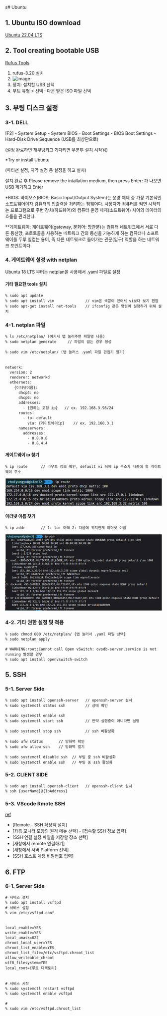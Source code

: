 s# Ubuntu

## 1. Ubuntu ISO download
[Ubuntu 22.04 LTS](https://ubuntu.com/download/desktop)  

## 2. Tool creating bootable USB
[Rufus Tools](https://github.com/pbatard/rufus/releases/download/v3.20/rufus-3.20.exe)

1) rufus-3.20 설치
2) ![image](https://github.com/choiyun9yu/OperatingSystem/assets/110392046/c7f9bd1f-d701-4ff4-bf12-37c273358f19)
3) 장치: 설치할 USB 선택
4) 부트 유형 > 선택 : 다운 받은 ISO 파일 선택

## 3. 부팅 디스크 설정

### 3-1. DELL

  [F2] - System Setup - System BIOS - Boot Settings - BIOS Boot Settings - Hard-Disk Drive Sequence (USB를 최상단으로) 

  (설정 완료하면 재부팅되고 기다리면 우분투 설치 시작됨)

  *Try or install Ubuntu

  (파티선 설정, 지역 설정 등 설정을 하고 설치)

  설치 완료 후 Please remove the intallation medium, then press Enter: 가 나오면 USB 제거하고 Enter 

*BIOS: 바이오스(BIOS; Basic Input/Output System)는 운영 체제 중 가장 기본적인 소프트웨어이자 컴퓨터의 입출력을 처리하는 펌웨어다. 사용자가 컴퓨터를 켜면 시작되는 프로그램으로 주변 장치(하드웨어)와 컴퓨터 운영 체제(소프트웨어) 사이의 데이터의 흐름을 관리한다.

**게이트웨이: 게이트웨이(gateway, 문화어: 망관문)는 컴퓨터 네트워크에서 서로 다른 통신망, 프로토콜을 사용하는 네트워크 간의 통신을 가능하게 하는 컴퓨터나 소프트웨어를 두루 일컫는 용어, 즉 다른 네트워크로 들어가는 관문(입구) 역할을 하는 네트워크 포인트이다.

### 4. 게이트웨이 설정 with netplan
Ubuntu 18 LTS 부터는 netplan을 사용해서 .yaml 파일로 설정

#### 기타 필요한 tools 설치
    % sudo apt update 
    % sudo apt install vim              // vim은 색깔이 있어서 vi보다 보기 편함
    % sudo apt-get install net-tools    // ifconfig 같은 명령어 실행하기 위해 설치

### 4-1. netplan 파일

    % ls /etc/netplan/ (여기서 탭 눌러주면 파일명 나옴)
    % sudo netplan generate     // 파일이 없는 경우 생성

    % sudo vim /etc/netplan/ (탭 눌러스 .yaml 파일 편집기 열기)
######
    network:
      version: 2
      renderer: networkd
      ethernets:
        {이더넷이름}:
          dhcp4: no
          dhcp6: no
          addresses:
            - {원하는 고정 ip}   // ex. 192.168.3.98/24
          routes:
            - to: default
              via: {게이트웨이ip}    // ex. 192.168.3.1
          nameservers:
            addresses:
              - 8.8.8.8
              - 8.8.4.4

#### 게이트웨이 ip 찾기
    % ip route      // 라우트 정보 확인, default vi 뒤에 ip 주소가 나중에 쓸 게이트웨이 주소
![img.png](../.img/img-9.png)

#### 이더넷 이름 찾기
    % ip addr       // 1: lo: 아래 2: 다음에 위치한게 이더넷 이름
![img_1.png](../.img/img_10.png)

### 4-2. 기타 권한 설정 및 적용
    % sudo chmod 600 /etc/netplan/ {탭 눌러서 .yaml 파일 선택}
    % sudo netplan apply

    # WARNING:root:Cannot call Open vSwitch: ovsdb-server.service is not running 발생할 경우
    % sudo apt install openvswitch-switch
    
## 5. SSH

### 5-1. Server Side
    % sudo apt install openssh-server   // openssh-server 설치
    % sudo systemctl status ssh         // 상태 확인

    % sudo systemctl enable ssh         
    % sudo systemctl start ssh          // 만약 실행중이 아니라면 실행

    % sudo systemctl stop ssh           // ssh 비활성화

    % sudo ufw status       // 방화벽 확인
    % sudo ufw allow ssh    // 방화벽 열기

    % sudo systemctl disable ssh  // 부팅 중 ssh 비활성화
    % sudo systemctl enable ssh   // 부팅 중 ssh 활성화

### 5-2. CLIENT SIDE
    % sudo apt install openssh-client   // openssh-client 설치
    % ssh {userName}@{IpAddress}

### 5-3. VScode Rmote SSH
[ref](https://inpa.tistory.com/entry/VSCode-%F0%9F%92%BD-Remote-SSH-%EC%82%AC%EC%9A%A9%EB%B2%95-AWS%EC%97%90-%EC%A0%91%EC%86%8D%ED%95%B4%EC%84%9C-%EC%BD%94%EB%94%A9%ED%95%98%EC%9E%90)
- [Remote - SSH 확장팩 설치]
- [좌측 모니터 모양의 원격 메뉴 선택] - [접속할 SSH 정보 입력]
- [SSH 연결 설정 파일을 저장할 장소 선택]
- [새창에서 remote 연결하기]
- [새창에서 서버 Platform 선택]
- [SSH 호스트 계정 비밀번호 입력]

## 6. FTP

### 6-1. Server Side
    # 서비스 설치
    % sudo apt install vsftpd  
    # 서비스 설정 
    % vim /etc/vsftpd.conf
######
    local_enable=YES
    write_enable=YES
    local_umask=022
    chroot_local_user=YES
    chroot_list_enable=YES
    chroot_list_file=/etc/vsftpd.chroot_list
    allow_writeable_chroot
    utf8_filesystem=YES
    local_root={루트 디렉토리}
######
    # 서비스 시작
    % sudo systemctl restart vsftpd 
    % sudo systemctl enable vsftpd  

    # 
    % sudo vim /etc/vsftpd.chroot_list
  
